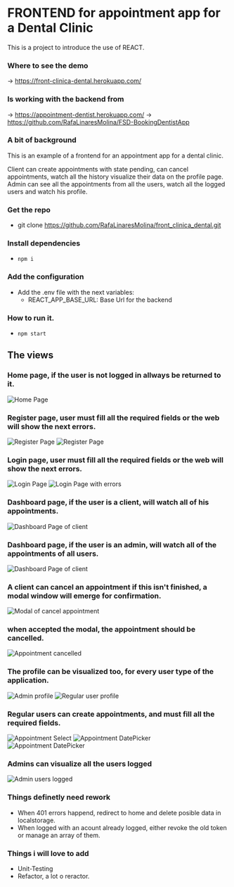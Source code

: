 # FRONTEND for appointment app for a Dental Clinic

This is a project to introduce the use of REACT.

### Where to see the demo
-> https://front-clinica-dental.herokuapp.com/

### Is working with the backend from
-> https://appointment-dentist.herokuapp.com/
-> https://github.com/RafaLinaresMolina/FSD-BookingDentistApp

### A bit of background
This is an example of a frontend for an appointment app for a dental clinic.

Client can create appointments with state pending, can cancel appointments, watch all the history visualize their data on the profile page.
Admin can see all the appointments from all the users, watch all the logged users and watch his profile.

### Get the repo
- git clone https://github.com/RafaLinaresMolina/front_clinica_dental.git

### Install dependencies
- ```npm i```

### Add the configuration 

- Add the .env file with the next variables:
  - REACT_APP_BASE_URL: Base Url for the backend

### How to run it.
- ```npm start```

## The views
### Home page, if the user is not logged in allways be returned to it.
  ![Home Page](./readme_img/home.png)
### Register page, user must fill all the required fields or the web will show the next errors.
  ![Register Page](./readme_img/Registro.png)
  ![Register Page](./readme_img/Registro_error.png)
### Login page, user must fill all the required fields or the web will show the next errors.
  ![Login Page](./readme_img/Login.png)
  ![Login Page with errors](./readme_img/Login_error.png)
### Dashboard page, if the user is a client, will watch all of his appointments.
  ![Dashboard Page of client](./readme_img/dashboard_client.png)
### Dashboard page, if the user is an admin, will watch all of the appointments of all users.
  ![Dashboard Page of client](./readme_img/admin_dashboard.png) 
### A client can cancel an appointment if this isn't finished, a modal window will emerge for confirmation.
  ![Modal of cancel appointment](./readme_img/cancel_appointment.png) 
### when accepted the modal, the appointment should be cancelled. 
  ![Appointment cancelled](./readme_img/appointment_cancelled.png)
### The profile can be visualized too, for every user type of the application. 
  ![Admin profile](./readme_img/admin_profile.png)
  ![Regular user profile](./readme_img/profile.png)
### Regular users can create appointments, and must fill all the required fields. 
  ![Appointment Select](./readme_img/select_appointment_about.png)
  ![Appointment DatePicker](./readme_img/date_picker.png)
  ![Appointment DatePicker](./readme_img/new_appointment_errors.png)
### Admins can visualize all the users logged
  ![Admin users logged](./readme_img/logged_users.png)

### Things definetly need rework

- When 401 errors happend, redirect to home and delete posible data in localstorage.
- When logged with an acount already logged, either revoke the old token or manage an array of them.

### Things i will love to add
- Unit-Testing
- Refactor, a lot o reractor.